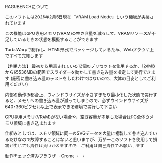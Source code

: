 RAGUBENCHについて

このソフトには2025年2月5日現在「VRAM Load Mode」という機能が実装されています

この機能はGPU専用メモリ(VRAM)の空き容量を減らして、VRAMリソースが不足しているときの状態を模擬することができます

TurboWarpで制作し、HTML形式でパッケージしているため、Webブラウザ上ですべて完結します


【利用方法】
最初から用意されている12個のプリセットを使用するか、128MBから65536MBの範囲でスライダーを動かして書き込み量を指定して実行できます (厳密に書き込み量のテストをしたわけではないので、大体の目安としてご利用ください)

内部の動作の都合上、ウィンドウサイズが小さすぎたり最小化した状態で実行すると、メモリへの書き込み量が減ってしまうので、必ずウインドウサイズが640×360ピクセル以上で表示できる環境で実行して下さい

GPU専用メモリ(VRAM)がない場合や、空き容量が不足した場合はPC全体のメモリ領域に書き込まれます

仕組みとしては、メモリ領域に同一のSVGデータを大量に複製して書き込んでいるだけなので故障することはないと思いますが、万が一このソフトを使用して損害が生じても責任は負いかねますので、ご利用は自己責任でお願いします


動作チェック済みブラウザ
・Crome
・
・
